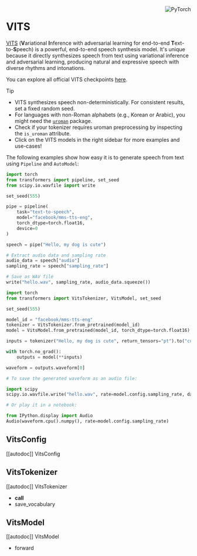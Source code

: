 <!--Copyright 2023 The HuggingFace Team. All rights reserved.

Licensed under the Apache License, Version 2.0 (the "License"); you may not use this file except in compliance with
the License. You may obtain a copy of the License at

http://www.apache.org/licenses/LICENSE-2.0

Unless required by applicable law or agreed to in writing, software distributed under the License is distributed on
an "AS IS" BASIS, WITHOUT WARRANTIES OR CONDITIONS OF ANY KIND, either express or implied. See the License for the
specific language governing permissions and limitations under the License.-->

<div style="float: right;">
    <div class="flex flex-wrap space-x-1">
        <img alt="PyTorch" src="https://img.shields.io/badge/PyTorch-DE3412?style=flat&logo=pytorch&logoColor=white">
    </div>
</div>

# VITS

[VITS](https://hf.co/papers/2106.06103) (**V**ariational **I**nference with adversarial learning for end-to-end **T**ext-to-**S**peech) is a powerful, end-to-end speech synthesis model. It's unique because it directly synthesizes speech from text using variational inference and adversarial learning, producing natural and expressive speech with diverse rhythms and intonations.

You can explore all official VITS checkpoints [here](https://huggingface.co/facebook?search_models=mms-tts).

> [!TIP]
> - VITS synthesizes speech non-deterministically. For consistent results, set a fixed random seed.
> - For languages with non-Roman alphabets (e.g., Korean or Arabic), you might need the [`uroman`](https://github.com/isi-nlp/uroman) package.
> - Check if your tokenizer requires uroman preprocessing by inspecting the `is_uroman` attribute.
> - Click on the VITS models in the right sidebar for more examples and use-cases!

The following examples show how easy it is to generate speech from text using `Pipeline` and `AutoModel`:

<hfoptions id="usage">
<hfoption id="Pipeline">

```python
import torch
from transformers import pipeline, set_seed
from scipy.io.wavfile import write

set_seed(555)

pipe = pipeline(
    task="text-to-speech",
    model="facebook/mms-tts-eng",
    torch_dtype=torch.float16,
    device=0
)

speech = pipe("Hello, my dog is cute")

# Extract audio data and sampling rate
audio_data = speech["audio"]
sampling_rate = speech["sampling_rate"]

# Save as WAV file
write("hello.wav", sampling_rate, audio_data.squeeze())
```

</hfoption>
<hfoption id="AutoModel">

```python
import torch
from transformers import VitsTokenizer, VitsModel, set_seed

set_seed(555)

model_id = "facebook/mms-tts-eng"
tokenizer = VitsTokenizer.from_pretrained(model_id)
model = VitsModel.from_pretrained(model_id, torch_dtype=torch.float16).to("cuda")

inputs = tokenizer("Hello, my dog is cute", return_tensors="pt").to("cuda")

with torch.no_grad():
    outputs = model(**inputs)

waveform = outputs.waveform[0]

# To save the generated waveform as an audio file:

import scipy
scipy.io.wavfile.write("hello.wav", rate=model.config.sampling_rate, data=waveform.cpu().numpy())

# Or play it in a notebook:

from IPython.display import Audio
Audio(waveform.cpu().numpy(), rate=model.config.sampling_rate)
```

</hfoption>
</hfoptions>

## VitsConfig

[[autodoc]] VitsConfig

## VitsTokenizer

[[autodoc]] VitsTokenizer
- __call__
- save_vocabulary

## VitsModel

[[autodoc]] VitsModel
- forward


